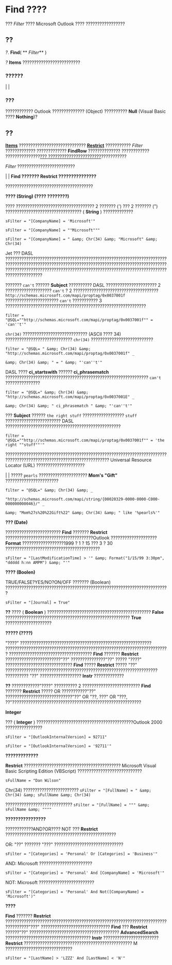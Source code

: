 
# Find ????

???  _Filter_ ???? Microsoft Outlook ???? ?????????????????


## ??

 _?_. **Find**( ** _Filter_** )

 _?_ **Items** ?????????????????????????


### ??????


|
|

### ???

???????????? Outlook ?????????????? (Object) ??????????  **Null** (Visual Basic ???? **Nothing**)?


## ??

 **[Items](3a99730b-e62a-5ca6-f6ec-911c95173242.md)** ????????????????????????????? **[Restrict](e3b0cda1-e43d-cc5e-2942-0f54935d9dab.md)** ??????????? _Filter_ ????????????? ????????????? **FindRow** ?????????????? ???????????? ???????????????[??? ???????????????????????](d7e6b169-c5fd-7acc-f077-658a153a921f.md)???????????

 _Filter_ ?????????????????????????


|
|
 **Find ??????? Restrict ???????????????**

??????????????????????????????????????

 **???? (String) (???? ????????)**

???? ?????????????????????????????????? 2 ??????? (') ??? 2 ??????? (") ????????????????????????????????? ( **String** ) ?????????????

 `sFilter = "[CompanyName] = 'Microsoft'"`

 `sFilter = "[CompanyName] = ""Microsoft"""`

 `sFilter = "[CompanyName] = " &amp; Chr(34) &amp; "Microsoft" &amp; Chr(34)`

Jet ??? DASL ??????????????????????????????????????????????????????????????????????????????????????????????????????????????????????????????????????????????????????????????????????????????????????????????????????????????????????????????????

???????  `can't` ?????? **Subject** ?????????? DASL ?????????????????????? 2 ???????????????????? `can't` ? 2 ????????????????????????????????????? `http://schemas.microsoft.com/mapi/proptag/0x0037001f` ??????????????????????? `can't` ??????????? 3 ?????????????????????????????????????????????????????????????

 `filter = "@SQL=""http://schemas.microsoft.com/mapi/proptag/0x0037001f"" = 'can''t'"`

 `chr(34)` ???????????????????????????? (ASCII ???? 34) ????????????????????????????? `chr(34)` ???????????????????????????

 `filter = "@SQL= " &amp; Chr(34) &amp; "http://schemas.microsoft.com/mapi/proptag/0x0037001f" _`

 `&amp; Chr(34) &amp; " = " &amp; "'can''t'"`

DASL ????  **ci_startswith** ?????? **ci_phrasematch** ?????????????????????????????????????????????????????????????? `can't` ???????????????

 `filter = "@SQL=" &amp; Chr(34) &amp; "http://schemas.microsoft.com/mapi/proptag/0x0037001E" _`

 `&amp; Chr(34) &amp; " ci_phrasematch " &amp; "'can''t'"`

??? **Subject** ?????? `the right stuff` ?????????????????? `stuff` ???????????????????????? DASL ??????????????????????????????????????????????????

 `filter = "@SQL=""http://schemas.microsoft.com/mapi/proptag/0x0037001f"" = 'the right ""stuff""'"`

??????????????????????????????????????????????????????????????????????????????????????????????????????????????????? Universal Resource Locator (URL) ?????????????????????


|
|
????? `pearls` ????????????????????? **Mom's "Gift"** ???????????????????????

 `filter = "@SQL=" &amp; Chr(34) &amp; _`

 `"http://schemas.microsoft.com/mapi/string/{00020329-0000-0000-C000-000000000046}/" _`

 `&amp; "Mom%27s%20%22Gift%22" &amp; Chr(34) &amp; " like '%pearls%'"`

 **??? (Date)**

???????????????????????? **Find** ??????? **Restrict** ??????????????????????????????????????Outlook ???????????????????? **Format** ??????????????????1999 ? 1 ? 15 ??? 3 ? 30 ?????????????????????????????????????????

 `sFilter = "[LastModificationTime] > '" &amp; Format("1/15/99 3:30pm", "ddddd h:nn AMPM") &amp; "'"`

 **???? (Boolen)**

TRUE/FALSE?YES/NO?ON/OFF ??????? (Boolean) ???????????????????????????????????????????????????????????????????????

 `sFilter = "[Journal] = True"`


 **??**  ???? ( **Boolean** ) ????????????????????????????????????????????? **False** ?????????????????????????????????????????????????????? **True** ????????????????????

 **????? (????)**

"????" ????????????????????????????????????????????????????????? ??????????????????????????????????????????????????????????????????????? ????????????????????????????????????  **Find** ??????? **Restrict** ????????????????????????"??" ???????????????"??" ????? "????" ????????????????????????????? **Find** ????? **Restrict** ????? "??" ?????????????????????????????????????????????????????????????????? ?????????? "??" ?????????????????? **Instr** ?????????????


 **??**  ????????????"????" ?????????? 2 ????????????????????????? **Find** ??????? **Restrict** ????? OR ???????????"??" ?????????????????????????????"??" OR "??, ???" OR "???, ??"????????????????????????????????????????????????????????

 **Integer**

??? ( **Integer** ) ??????????????????????????????????????????Outlook 2000 ????????????????

 `sFilter = "[OutlookInternalVersion] = 92711"`

 `sFilter = "[OutlookInternalVersion] = '92711'"`

 **?????????????**

 **Restrict** ?????????????????????????????????????????? Microsoft Visual Basic Scripting Edition (VBScript) ????????????????????????????

 `sFullName = "Dan Wilson"`

 Chr(34) ???????????????????????? `sFilter = "[FullName] = " &amp; Chr(34) &amp; sFullName &amp; Chr(34)`

 ????????????????????????????? `sFilter = "[FullName] = """ &amp; sFullName &amp; """"`

 **????????????????**

????????????AND?OR???? NOT ??? **Restrict** ????????????????????????????????????????????????

OR: "??" ??????? "???" ??????????????????????????????

 `sFilter = "[Categories] = 'Personal' Or [Categories] = 'Business'"`

AND: Microsoft ???????????????????????

 `sFilter = "[Categories] = 'Personal' And [CompanyName] = 'Microsoft'"`

NOT: Microsoft ????????????????????????

 `sFilter = "[Categories] = 'Personal' And Not([CompanyName] = 'Microsoft')"`

 **????**

 **Find** ??????? **Restrict** ????????????????????????????????????????????????????????????????????????????????"???" ?????????????????????????????? **Find** ??? **Restrict** ??????"??" ??????????????????????????????????????? **AdvancedSearch** ????????????????????????????????????? **Instr** ???????????????????????? **Restrict** ??????????????????????????????????????????????? M ?????????????????????????????

 `sFilter = "[LastName] > 'LZZZ' And [LastName] < 'N'"`


